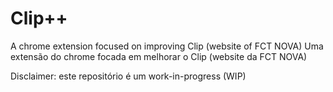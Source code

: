 # Clip++
A chrome extension focused on improving Clip (website of FCT NOVA)
Uma extensão do chrome focada em melhorar o Clip (website da FCT NOVA)


Disclaimer: este repositório é um work-in-progress (WIP)

